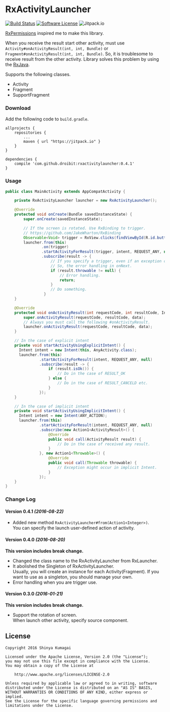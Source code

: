 # RxActivityLauncher

[![Build Status](https://travis-ci.org/droibit/rxactivitylauncher.svg?branch=develop)](https://travis-ci.org/droibit/rxactivitylauncher) [![Software License](https://img.shields.io/badge/license-Apache%202.0-brightgreen.svg)](https://github.com/droibit/rxactivitylauncher/blob/develop/LICENSE)  ![Jitpack.io](https://jitpack.io/v/droibit/rxactivitylauncher.svg)

[RxPermissions](https://github.com/tbruyelle/RxPermissions) inspired me to make this library.

When you receive the result start other activity, must use `Activity#onActivityResult(int, int, Bundle)` or `Fragment#onActivityResult(int, int, Bundle)`.
So, it is troublesome to receive result from the other activity. Library solves this problem by using the [RxJava](https://github.com/ReactiveX/RxJava).

Supports the following classes.

* Activity
* Fragment
* SupportFragment

### Download

Add the following code to `build.gradle`.

```
allprojects {
    repositories {
        ...
        maven { url "https://jitpack.io" }
    }
}

dependencies {
    compile 'com.github.droibit:rxactivitylauncher:0.4.1'
}
```

### Usage

```java
public class MainActivity extends AppCompatActivity {

    private RxActivityLauncher launcher = new RxActivityLauncher();

    @Override
    protected void onCreate(Bundle savedInstanceState) {
        super.onCreate(savedInstanceState);

        // If the screen is rotated. Use RxBinding to trigger.
        // https://github.com/JakeWharton/RxBinding
        Observable<Void> trigger = RxView.clicks(findViewById(R.id.button))
        launcher.from(this)
                .on(trigger)
                .startActivityForResult(trigger, intent, REQUEST_ANY, null)
                .subscribe(result -> {
                    // If you specify a trigger, even if an exception occurs onError it is not called.
                    // So, the error handling in onNext.
                    if (result.throwable != null) {
                        // Error handling.
                        return;
                    }
                    // Do something.
                 }
    }

    @Override
    protected void onActivityResult(int requestCode, int resultCode, Intent data) {
        super.onActivityResult(requestCode, resultCode, data);
        // Always you must call the following #onActivityResult.
        launcher.onActivityResult(requestCode, resultCode, data);
    }

    // In the case of explicit intent
    private void startActivityUsingExplicitIntent() {
      Intent intent = new Intent(this, AnyActivity.class);
      launcher.from(this)
               .startActivityForResult(intent, REQUEST_ANY, null)
               .subscribe(result -> {
                   if (result.isOk()) {
                       // Do in the case of RESULT_OK  
                   } else {
                       // Do in the case of RESULT_CANCELD etc.
                   }
               });
    }

    // In the case of implicit intent
    private void startActivityUsingImplicitIntent() {
      Intent intent = new Intent(ANY_ACTION);
      launcher.from(this)
               .startActivityForResult(intent, REQUEST_ANY, null)
               .subscribe(new Action1<ActivityResult>() {
                   @Override
                   public void call(ActivityResult result) {
                       // Do in the case of received any result.
                   }
               }, new Action1<Throwable>() {
                   @Override
                   public void call(Throwable throwable) {
                       // Exception might occur in implicit Intent.
                   }
               });
    }
}
```

### Change Log

#### Version 0.4.1 *(2016-08-22)*

 * Added new method `RxActivityLauncher#from(Action1<Integer>)`.  
   You can specify the launch user-defined action of activity.

#### Version 0.4.0 *(2016-08-20)*

**This version includes break change.**

 * Changed the class name to the RxActivityLauncher from RxLauncher.
 * It abolished the Singleton of RxActivityLauncher.  
   Usually, you will create an instance for each Activity(Fragment). If you want to use as a singleton, you should manage your own.
 * Error handling when you are trigger use.

#### Version 0.3.0 *(2016-01-21)*

**This version includes break change.**

 * Support the rotation of screen.  
   When launch other activity, specify source component.

## License

    Copyright 2016 Shinya Kumagai

    Licensed under the Apache License, Version 2.0 (the "License");
    you may not use this file except in compliance with the License.
    You may obtain a copy of the License at

        http://www.apache.org/licenses/LICENSE-2.0

    Unless required by applicable law or agreed to in writing, software
    distributed under the License is distributed on an "AS IS" BASIS,
    WITHOUT WARRANTIES OR CONDITIONS OF ANY KIND, either express or implied.
    See the License for the specific language governing permissions and
    limitations under the License.

